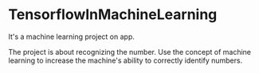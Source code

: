 # TensorflowInMachineLearning
It's a machine learning project on app. 

The project is about recognizing the number. Use the concept of machine learning to increase the machine's ability to correctly identify numbers.

